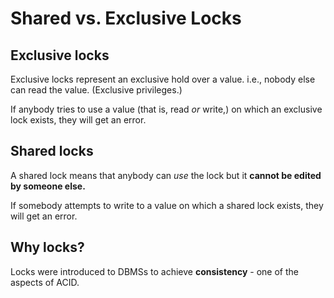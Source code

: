 # Shared vs. Exclusive Locks

## Exclusive locks

Exclusive locks represent an exclusive hold over a value. i.e., nobody else can read the value. (Exclusive privileges.)

If anybody tries to use a value (that is, read *or* write,) on which an exclusive lock exists, they will get an error.

## Shared locks

A shared lock means that anybody can *use* the lock but it **cannot be edited by someone else.**

If somebody attempts to write to a value on which a shared lock exists, they will get an error.

## Why locks?

Locks were introduced to DBMSs to achieve **consistency** - one of the aspects of ACID.


